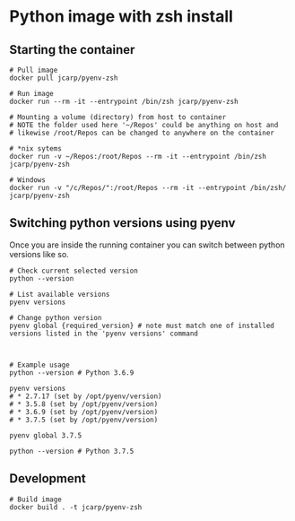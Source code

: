 # Python image with zsh install


## Starting the container
```
# Pull image
docker pull jcarp/pyenv-zsh

# Run image
docker run --rm -it --entrypoint /bin/zsh jcarp/pyenv-zsh

# Mounting a volume (directory) from host to container
# NOTE the folder used here '~/Repos' could be anything on host and
# likewise /root/Repos can be changed to anywhere on the container

# *nix sytems
docker run -v ~/Repos:/root/Repos --rm -it --entrypoint /bin/zsh jcarp/pyenv-zsh

# Windows
docker run -v "/c/Repos/":/root/Repos --rm -it --entrypoint /bin/zsh/ jcarp/pyenv-zsh

```

## Switching python versions using pyenv

Once you are inside the running container you can switch between python versions like so.

```
# Check current selected version
python --version

# List available versions
pyenv versions

# Change python version
pyenv global {required_version} # note must match one of installed versions listed in the 'pyenv versions' command



# Example usage
python --version # Python 3.6.9

pyenv versions
# * 2.7.17 (set by /opt/pyenv/version)
# * 3.5.8 (set by /opt/pyenv/version)
# * 3.6.9 (set by /opt/pyenv/version)
# * 3.7.5 (set by /opt/pyenv/version)

pyenv global 3.7.5

python --version # Python 3.7.5

```

## Development
```
# Build image
docker build . -t jcarp/pyenv-zsh

```
